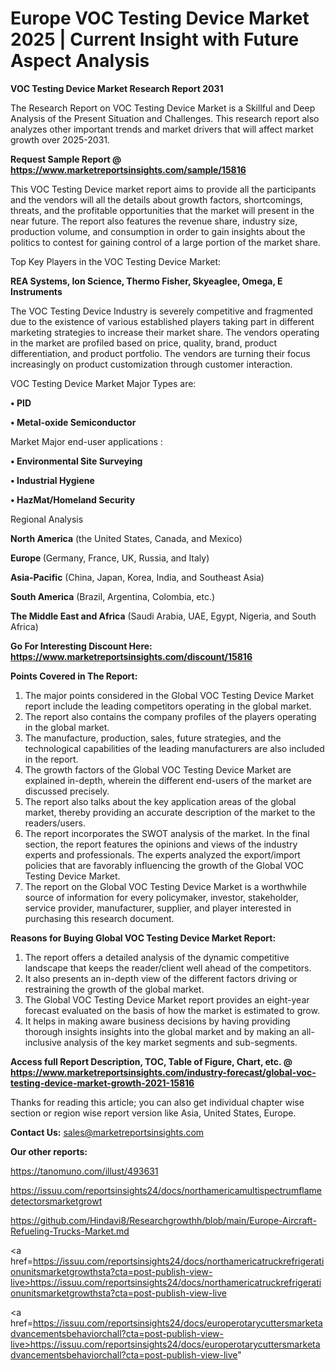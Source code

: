 # Europe VOC Testing Device Market 2025 | Current Insight with Future Aspect Analysis

<strong>VOC Testing Device Market Research Report 2031</strong>

The Research Report on VOC Testing Device Market is a Skillful and Deep Analysis of the Present Situation and Challenges. This research report also analyzes other important trends and market drivers that will affect market growth over 2025-2031.

<strong>Request Sample Report @ <a href=https://www.marketreportsinsights.com/sample/15816>https://www.marketreportsinsights.com/sample/15816</a></strong>

This VOC Testing Device market report aims to provide all the participants and the vendors will all the details about growth factors, shortcomings, threats, and the profitable opportunities that the market will present in the near future. The report also features the revenue share, industry size, production volume, and consumption in order to gain insights about the politics to contest for gaining control of a large portion of the market share.

Top Key Players in the VOC Testing Device Market:

<strong>REA Systems, Ion Science, Thermo Fisher, Skyeaglee, Omega, E Instruments</strong>

The VOC Testing Device Industry is severely competitive and fragmented due to the existence of various established players taking part in different marketing strategies to increase their market share. The vendors operating in the market are profiled based on price, quality, brand, product differentiation, and product portfolio. The vendors are turning their focus increasingly on product customization through customer interaction.

VOC Testing Device Market Major Types are:

<strong>• PID

• Metal-oxide Semiconductor</strong>

Market Major end-user applications :

<strong>• Environmental Site Surveying

• Industrial Hygiene

• HazMat/Homeland Security</strong>

Regional Analysis

</u><strong><b>North America</b></strong> (the United States, Canada, and Mexico)

<strong><b>Europe </b></strong>(Germany, France, UK, Russia, and Italy)

<strong><b>Asia-Pacific</b></strong> (China, Japan, Korea, India, and Southeast Asia)

<strong><b>South America</b></strong> (Brazil, Argentina, Colombia, etc.)

<strong><b>The Middle East and Africa</b></strong> (Saudi Arabia, UAE, Egypt, Nigeria, and South Africa)

<strong>Go For Interesting Discount Here: <a href=https://www.marketreportsinsights.com/discount/15816>https://www.marketreportsinsights.com/discount/15816</a></strong>

<strong>Points Covered in The Report:</strong>
<ol>
  <li>The major points considered in the Global VOC Testing Device Market report include the leading competitors operating in the global market.</li>
  <li>The report also contains the company profiles of the players operating in the global market.</li>
  <li>The manufacture, production, sales, future strategies, and the technological capabilities of the leading manufacturers are also included in the report.</li>
  <li>The growth factors of the Global VOC Testing Device Market are explained in-depth, wherein the different end-users of the market are discussed precisely.</li>
  <li>The report also talks about the key application areas of the global market, thereby providing an accurate description of the market to the readers/users.</li>
  <li>The report incorporates the SWOT analysis of the market. In the final section, the report features the opinions and views of the industry experts and professionals. The experts analyzed the export/import policies that are favorably influencing the growth of the Global VOC Testing Device Market.</li>
  <li>The report on the Global VOC Testing Device Market is a worthwhile source of information for every policymaker, investor, stakeholder, service provider, manufacturer, supplier, and player interested in purchasing this research document.</li>
</ol>
<strong>Reasons for Buying Global VOC Testing Device Market Report:</strong>

<ol>
  <li>The report offers a detailed analysis of the dynamic competitive landscape that keeps the reader/client well ahead of the competitors.</li>
  <li>It also presents an in-depth view of the different factors driving or restraining the growth of the global market.</li>
  <li>The Global VOC Testing Device Market report provides an eight-year forecast evaluated on the basis of how the market is estimated to grow.</li>
  <li>It helps in making aware business decisions by having providing thorough insights insights into the global market and by making an all-inclusive analysis of the key market segments and sub-segments.</li>
</ol>
<strong>Access full Report Description, TOC, Table of Figure, Chart, etc. @ <a href=https://www.marketreportsinsights.com/industry-forecast/global-voc-testing-device-market-growth-2021-15816>https://www.marketreportsinsights.com/industry-forecast/global-voc-testing-device-market-growth-2021-15816</a></strong>


Thanks for reading this article; you can also get individual chapter wise section or region wise report version like Asia, United States, Europe.

<strong>Contact Us:</strong>
sales@marketreportsinsights.com

<strong>Our other reports:</strong>

<a href=https://tanomuno.com/illust/493631>https://tanomuno.com/illust/493631</a>

<a href=https://issuu.com/reportsinsights24/docs/northamericamultispectrumflamedetectorsmarketgrowt>https://issuu.com/reportsinsights24/docs/northamericamultispectrumflamedetectorsmarketgrowt</a>

<a href=https://github.com/Hindavi8/Researchgrowthh/blob/main/Europe-Aircraft-Refueling-Trucks-Market.md>https://github.com/Hindavi8/Researchgrowthh/blob/main/Europe-Aircraft-Refueling-Trucks-Market.md</a>

<a href=https://issuu.com/reportsinsights24/docs/northamericatruckrefrigerationunitsmarketgrowthsta?cta=post-publish-view-live>https://issuu.com/reportsinsights24/docs/northamericatruckrefrigerationunitsmarketgrowthsta?cta=post-publish-view-live</a>

<a href=https://issuu.com/reportsinsights24/docs/europerotarycuttersmarketadvancementsbehaviorchall?cta=post-publish-view-live>https://issuu.com/reportsinsights24/docs/europerotarycuttersmarketadvancementsbehaviorchall?cta=post-publish-view-live</a>"
